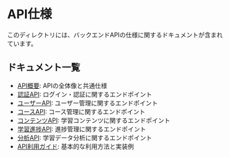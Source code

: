 # API仕様

このディレクトリには、バックエンドAPIの仕様に関するドキュメントが含まれています。

## ドキュメント一覧

- [API概要](01_API概要.md): APIの全体像と共通仕様
- [認証API](02_認証API.md): ログイン・認証に関するエンドポイント
- [ユーザーAPI](03_ユーザーAPI.md): ユーザー管理に関するエンドポイント
- [コースAPI](04_コースAPI.md): コース管理に関するエンドポイント
- [コンテンツAPI](05_コンテンツAPI.md): 学習コンテンツに関するエンドポイント
- [学習進捗API](06_学習進捗API.md): 進捗管理に関するエンドポイント
- [分析API](07_分析API.md): 学習データ分析に関するエンドポイント
- [API利用ガイド](08_API利用ガイド.md): 基本的な利用方法と実装例
